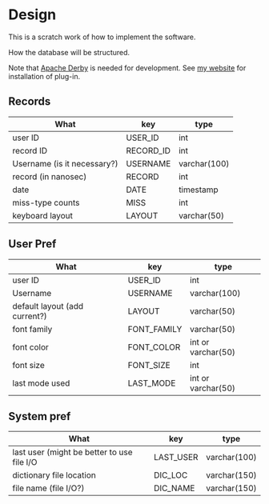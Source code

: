 Design
======

This is a scratch work of how to implement the software.

How the database will be structured.  

Note that [Apache Derby](http://db.apache.org/derby/) is needed for development. See [my website](http://nigorojr.com/tips/index.php?id=30) for installation of plug-in.

Records
-------
What | key | type
---|---|---
user ID | USER_ID | int
record ID | RECORD_ID | int
Username (is it necessary?) | USERNAME | varchar(100)
record (in nanosec) | RECORD | int
date | DATE | timestamp
miss-type counts | MISS | int
keyboard layout | LAYOUT | varchar(50)

User Pref
---------
What | key | type
---|---|---
user ID | USER_ID | int
Username | USERNAME | varchar(100)
default layout (add current?) | LAYOUT | varchar(50)
font family | FONT_FAMILY | varchar(50)
font color | FONT_COLOR | int or varchar(50)
font size | FONT_SIZE | int
last mode used | LAST_MODE | int or varchar(50)

System pref
-----------
What | key | type
---|---|---
last user (might be better to use file I/O | LAST_USER | varchar(100)
dictionary file location | DIC_LOC | varchar(150)
file name (file I/O?) | DIC_NAME | varchar(150)
